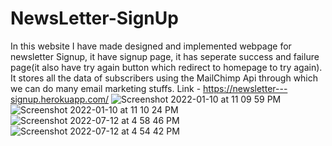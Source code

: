 # NewsLetter-SignUp
In this website I have made designed and implemented webpage for newsletter Signup, it have signup page, it has seperate success and failure page(it also have try again button which redirect to homepage to try again). 
It stores all the data of subscribers using the MailChimp Api through which we can do many email marketing stuffs.
Link - https://newsletter---signup.herokuapp.com/
![Screenshot 2022-01-10 at 11 09 59 PM](https://user-images.githubusercontent.com/75295300/148812757-0e1cb5bf-4c39-4790-ada7-e06b459243c8.png)
![Screenshot 2022-01-10 at 11 10 24 PM](https://user-images.githubusercontent.com/75295300/148812761-66ee6a7b-92f1-4777-a7f1-462a645092bb.png)
![Screenshot 2022-07-12 at 4 58 46 PM](https://user-images.githubusercontent.com/75295300/178480595-fb75a8d1-3add-4743-a8fc-fe9ea351f3a5.png)
![Screenshot 2022-07-12 at 4 54 42 PM](https://user-images.githubusercontent.com/75295300/178480624-68b1317c-5e9b-4682-8eab-4f7a14dd357e.png)
